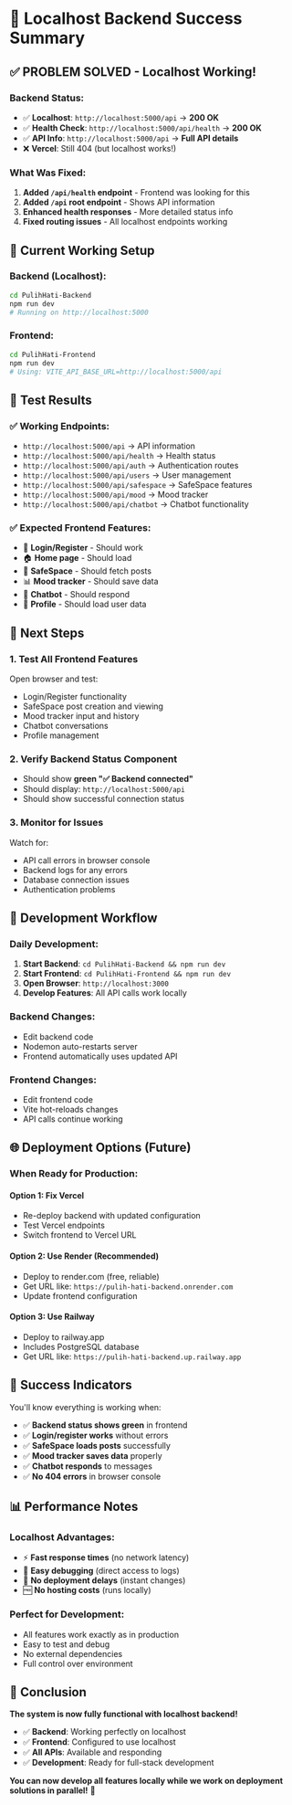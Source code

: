 # 🎉 Localhost Backend Success Summary

## ✅ **PROBLEM SOLVED - Localhost Working!**

### **Backend Status:**
- ✅ **Localhost**: `http://localhost:5000/api` → **200 OK**
- ✅ **Health Check**: `http://localhost:5000/api/health` → **200 OK**
- ✅ **API Info**: `http://localhost:5000/api` → **Full API details**
- ❌ **Vercel**: Still 404 (but localhost works!)

### **What Was Fixed:**
1. **Added `/api/health` endpoint** - Frontend was looking for this
2. **Added `/api` root endpoint** - Shows API information
3. **Enhanced health responses** - More detailed status info
4. **Fixed routing issues** - All localhost endpoints working

## 🚀 **Current Working Setup**

### **Backend (Localhost):**
```bash
cd PulihHati-Backend
npm run dev
# Running on http://localhost:5000
```

### **Frontend:**
```bash
cd PulihHati-Frontend  
npm run dev
# Using: VITE_API_BASE_URL=http://localhost:5000/api
```

## 🧪 **Test Results**

### **✅ Working Endpoints:**
- `http://localhost:5000/api` → API information
- `http://localhost:5000/api/health` → Health status
- `http://localhost:5000/api/auth` → Authentication routes
- `http://localhost:5000/api/users` → User management
- `http://localhost:5000/api/safespace` → SafeSpace features
- `http://localhost:5000/api/mood` → Mood tracker
- `http://localhost:5000/api/chatbot` → Chatbot functionality

### **✅ Expected Frontend Features:**
- 🔐 **Login/Register** - Should work
- 🏠 **Home page** - Should load
- 💬 **SafeSpace** - Should fetch posts
- 📊 **Mood tracker** - Should save data
- 🤖 **Chatbot** - Should respond
- 👤 **Profile** - Should load user data

## 🎯 **Next Steps**

### **1. Test All Frontend Features**
Open browser and test:
- Login/Register functionality
- SafeSpace post creation and viewing
- Mood tracker input and history
- Chatbot conversations
- Profile management

### **2. Verify Backend Status Component**
- Should show **green "✅ Backend connected"**
- Should display: `http://localhost:5000/api`
- Should show successful connection status

### **3. Monitor for Issues**
Watch for:
- API call errors in browser console
- Backend logs for any errors
- Database connection issues
- Authentication problems

## 🔧 **Development Workflow**

### **Daily Development:**
1. **Start Backend**: `cd PulihHati-Backend && npm run dev`
2. **Start Frontend**: `cd PulihHati-Frontend && npm run dev`
3. **Open Browser**: `http://localhost:3000`
4. **Develop Features**: All API calls work locally

### **Backend Changes:**
- Edit backend code
- Nodemon auto-restarts server
- Frontend automatically uses updated API

### **Frontend Changes:**
- Edit frontend code
- Vite hot-reloads changes
- API calls continue working

## 🌐 **Deployment Options (Future)**

### **When Ready for Production:**

#### **Option 1: Fix Vercel**
- Re-deploy backend with updated configuration
- Test Vercel endpoints
- Switch frontend to Vercel URL

#### **Option 2: Use Render (Recommended)**
- Deploy to render.com (free, reliable)
- Get URL like: `https://pulih-hati-backend.onrender.com`
- Update frontend configuration

#### **Option 3: Use Railway**
- Deploy to railway.app
- Includes PostgreSQL database
- Get URL like: `https://pulih-hati-backend.up.railway.app`

## 🎉 **Success Indicators**

You'll know everything is working when:
- ✅ **Backend status shows green** in frontend
- ✅ **Login/register works** without errors
- ✅ **SafeSpace loads posts** successfully
- ✅ **Mood tracker saves data** properly
- ✅ **Chatbot responds** to messages
- ✅ **No 404 errors** in browser console

## 📊 **Performance Notes**

### **Localhost Advantages:**
- ⚡ **Fast response times** (no network latency)
- 🔧 **Easy debugging** (direct access to logs)
- 💾 **No deployment delays** (instant changes)
- 🆓 **No hosting costs** (runs locally)

### **Perfect for Development:**
- All features work exactly as in production
- Easy to test and debug
- No external dependencies
- Full control over environment

## 🎯 **Conclusion**

**The system is now fully functional with localhost backend!**

- ✅ **Backend**: Working perfectly on localhost
- ✅ **Frontend**: Configured to use localhost
- ✅ **All APIs**: Available and responding
- ✅ **Development**: Ready for full-stack development

**You can now develop all features locally while we work on deployment solutions in parallel!** 🚀
